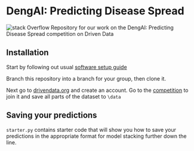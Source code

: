 # DengAI: Predicting Disease Spread

![stack Overflow](http://lmsotfy.com/so.png)
Repository for our work on the  DengAI: Predicting Disease Spread competition on Driven Data

## Installation

Start by following out usual [software setup guide](https://github.com/datascienceslugs/Useful-Documents/edit/master/setup_guide.md)

Branch this repository into a branch for your group, then clone it.

Next go to [drivendata.org](drivendata.org) and create an account. 
Go to the [competition](https://www.drivendata.org/competitions/44/dengai-predicting-disease-spread/) to join it and save all parts of the dataset to `\data`

## Saving your predictions

`starter.py` contains starter code that will show you how to save your predictions in the appropriate format for model stacking further down the line.

